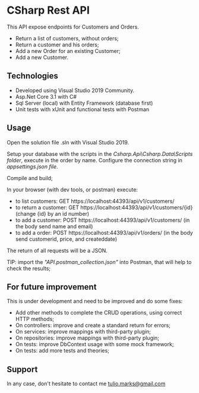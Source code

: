 # CSharp Rest API

This API expose endpoints for Customers and Orders.

*	Return a list of customers, without orders;
*	Return a customer and his orders;
*	Add a new Order for an existing Customer;
*	Add a new Customer.

## Technologies

*	Developed using Visual Studio 2019 Community.
*	Asp.Net Core 3.1 with C#
*	Sql Server (local) with Entity Framework (database first)
*	Unit tests with xUnit and functional tests with Postman

## Usage

Open the solution file .sln with Visual Studio 2019.

Setup your database with the scripts in the *Csharp.Api\Csharp.Data\Scripts folder*, execute in the order by name.
Configure the connection string in *appsettings.json file*.

Compile and build;

In your browser (with dev tools, or postman) execute:

*	to list customers: GET https://localhost:44393/api/v1/customers/
*	to return a customer: GET https://localhost:44393/api/v1/customers/{id} (change {id} by an id number)
*	to add a customer: POST https://localhost:44393/api/v1/customers/ (in the body send name and email)
*	to add a order: POST https://localhost:44393/api/v1/orders/ (in the body send customerid, price, and createddate)

The return of all requests will be a JSON.

TIP: import the *"API.postman_collection.json"* into Postman, that will help to check the results;

## For future improvement

This is under development and need to be improved and do some fixes:

*	Add other methods to complete the CRUD operations, using correct HTTP methods;
*	On controllers: improve and create a standard return for errors;
*	On services: improve mappings with third-party plugin;
*	On repositories: improve mappings with third-party plugin;
*	On tests: improve DbContext usage with some mock framework;
*	On tests: add more tests and theories;

## Support

In any case, don't hesitate to contact me tulio.marks@gmail.com
